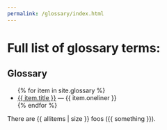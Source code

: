 ```yaml
---
permalink: /glossary/index.html
---
```


# Full list of glossary terms:

## Glossary

<ul>
{% for item in site.glossary %}
   <li><a href="{{ item.url }}">{{ item.title }}</a> — {{ item.oneliner }}</li>
{% endfor %}
</ul>

<!--

{% assign something = "something" %}

{% assign allitems = "" | split:"" %}
{% for item in site.glossary %}
  {% assign allitems = allitems | push: item %}
{% endfor %}


-->

There are {{ allitems | size }} foos ({{ something }}).
